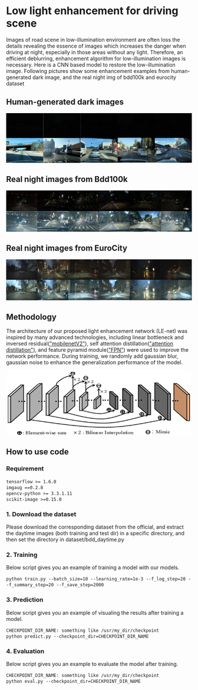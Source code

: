 # Low light enhancement for driving scene
Images of road scene in low-illumination environment are often loss the details revealing the essence of images which increases the danger when driving at night, especially in those areas without any light. Therefore, an efficient deblurring, enhancement algorithm for low-illumination images is necessary. Here is a CNN based model to restore the low-illumination image. Following pictures show some enhancement examples from human-generated dark image, and the real night img of bdd100k and eurocity dataset
## Human-generated dark images
![low_illumination_disp](pictures/display.png)
## Real night images from Bdd100k
![low_illumination_disp1](pictures/bdd100k.png)
## Real night images from EuroCity
![low_illumination_disp1](pictures/europecity.png)

## Methodology
The architecture of our proposed light enhancement network (LE-net) was inspired by many advanced technologies, including linear bottleneck and inversed residual(["mobilenetV2"](https://arxiv.org/abs/1801.04381v2)), self attention distillation(["attention distillation"](https://arxiv.org/abs/1908.00821)), and feature pyramid module(["FPN"](https://arxiv.org/abs/1612.03144)) were used to improve the network performance. During training, we randomly add gaussian blur, gaussian noise to enhance the generalization performance of the model. 
<div align=center><img width="500" height="176" src="pictures/net_structure.png"></div>

## How to use code
### Requirement
```
tensorflow >= 1.6.0
imgaug ==0.2.8
opencv-python >= 3.3.1.11
scikit-image >=0.15.0
```
### 1. Download the dataset
Please download the corresponding dataset from the official, and extract the daytime images (both training and test dir) in a specific directory, and then set the directory in dataset/bdd_daytime.py
### 2. Training
Below script gives you an example of training a model with our models.
```
python train.py --batch_size=10 --learning_rate=1e-3 --f_log_step=20 --f_summary_step=20 --f_save_step=2000
```
### 3. Prediction
Below script gives you an example of visualing the results after training a model.
```
CHECKPOINT_DIR_NAME: something like /usr/my_dir/checkpoint
python predict.py --checkpoint_dir=CHECKPOINT_DIR_NAME
```
### 4. Evaluation
Below script gives you an example to evaluate the model after training.
```
CHECKPOINT_DIR_NAME: something like /usr/my_dir/checkpoint
python eval.py --checkpoint_dir=CHECKPOINT_DIR_NAME
```
